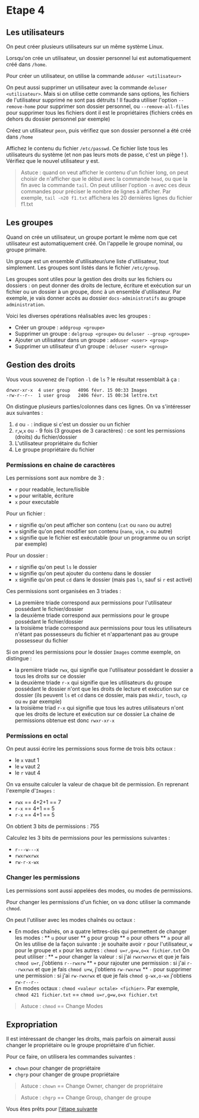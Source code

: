 # Etape 4

## Les utilisateurs

On peut créer plusieurs utilisateurs sur un même système Linux. 

Lorsqu'on crée un utilisateur, un dossier personnel lui est automatiquement créé dans `/home`.

Pour créer un utilisateur, on utilise la commande `adduser <utilisateur>`

On peut aussi supprimer un utilisateur avec la commande `deluser <utilisateur>`. Mais si on utilise cette commande sans options, les fichiers de l'utilisateur supprimé ne sont pas détruits ! Il faudra utiliser l'option `--remove-home` pour supprimer son dossier personnel, ou `--remove-all-files` pour supprimer tous les fichiers dont il est le propriétaires (fichiers créés en dehors du dossier personnel par exemple)

Créez un utilisateur `peon`, puis vérifiez que son dossier personnel a été créé dans `/home`

Affichez le contenu du fichier `/etc/passwd`. Ce fichier liste tous les utilisateurs du système (et non pas leurs mots de passe, c'est un piège ! ). Vérifiez que le nouvel utilisateur y est.

>Astuce : quand on veut afficher le contenu d'un fichier long, on peut choisir de n'afficher que le début avec la commande `head`, ou que la fin avec la commande `tail`. On peut utiliser l'option `-n` avec ces deux commandes pour préciser le nombre de lignes à afficher. Par exemple, `tail -n20 f1.txt` affichera les 20 dernières lignes du fichier f1.txt

## Les groupes

Quand on crée un utilisateur, un groupe portant le même nom que cet utilisateur est automatiquement créé. On l'appelle le groupe nominal, ou groupe primaire.

Un groupe est un ensemble d'utilisateur/une liste d'utilisateur, tout simplement. Les groupes sont listés dans le fichier `/etc/group`.

Les groupes sont utiles pour la gestion des droits sur les fichiers ou dossiers : on peut donner des droits de lecture, écriture et exécution sur un fichier ou un dossier à un groupe, donc à un ensemble d'utilisateur. Par exemple, je vais donner accès au dossier `docs-administratifs` au groupe `administration`.

Voici les diverses opérations réalisables avec les groupes : 
  * Créer un groupe : `addgroup <groupe>`
  * Supprimer un groupe : `delgroup <groupe>` ou `deluser --group <groupe>`
  * Ajouter un utilisateur dans un groupe : `adduser <user> <group>`
  * Supprimer un utilisateur d'un groupe : `deluser <user> <group>`

## Gestion des droits

Vous vous souvenez de l'option `-l` de `ls` ? le résultat ressemblait à ça : 

```shell
drwxr-xr-x  4 user group   4096 févr. 15 00:33 Images
-rw-r--r--  1 user group   2406 févr. 15 00:34 lettre.txt
```
On distingue plusieurs parties/colonnes dans ces lignes. On va s'intéresser aux suivantes : 
  1. `d` ou `-` : indique si c'est un dossier ou un fichier
  2. `r`,`w`,`x` ou `-` 9 fois (3 groupes de 3 caractères) : ce sont les permissions (droits) du fichier/dossier
  4. L'utilisateur propriétaire du fichier
  5. Le groupe propriétaire du fichier

### Permissions en chaine de caractères
  
Les permissions sont aux nombre de 3 :
  * `r` pour readable, lecture/lisible
  * `w` pour writable, écriture
  * `x` pour executable

Pour un fichier : 
  * `r` signifie qu'on peut afficher son contenu (`cat` ou `nano` ou autre)
  * `w` signifie qu'on peut modifier son contenu (`nano`, `vim`, `>` ou autre)
  * `x` signifie que le fichier est exécutable (pour un programme ou un script par exemple)

Pour un dossier : 
  * `r` signifie qu'on peut `ls` le dossier
  * `w` signifie qu'on peut ajouter du contenu dans le dossier
  * `x` signifie qu'on peut `cd` dans le dossier (mais pas `ls`, sauf si `r` est activé)

Ces permissions sont organisées en 3 triades : 
  * La première triade correspond aux permissions pour l'utilisateur possédant le fichier/dossier
  * la deuxième triade correspond aux permissions pour le groupe possédant le fichier/dossier
  * la troisième triade correspond aux permissions pour tous les utilisateurs n'étant pas possesseurs du fichier et n'appartenant pas au groupe possesseur du fichier

Si on prend les permissions pour le dossier `Images` comme exemple, on distingue : 
  * la première triade `rwx`, qui signifie que l'utilisateur possédant le dossier a tous les droits sur ce dossier
  * la deuxième triade `r-x` qui signifie que les utilisateurs du groupe possédant le dossier n'ont que les droits de lecture et exécution sur ce dossier (ils peuvent `ls` et `cd` dans ce dossier, mais pas `mkdir`, `touch`, `cp` ou `mv` par exemple)
  * la troisième triad `r-x` qui signifie que tous les autres utilisateurs n'ont que les droits de lecture et exécution sur ce dossier
La chaine de permissions obtenue est donc `rwxr-xr-x`


### Permissions en octal

On peut aussi écrire les permissions sous forme de trois bits octaux : 
  * le `x` vaut 1
  * le `w` vaut 2
  * le `r` vaut 4

On va ensuite calculer la valeur de chaque bit de permission. En reprenant l'exemple d'`Images` : 
  * `rwx` == 4+2+1 == 7
  * `r-x` == 4+1 == 5 
  * `r-x` == 4+1 == 5

On obtient 3 bits de permissions : 755

Calculez les 3 bits de permissions pour les permissions suivantes : 
  * `r---w---x`
  * `rwxrwxrwx`
  * `rw-r-x-wx`

### Changer les permissions

Les permissions sont aussi appelées des modes, ou modes de permissions. 

Pour changer les permissions d'un fichier, on va donc utiliser la commande `chmod`.

On peut l'utiliser avec les modes chaînés ou octaux : 
  * En modes chaînés, on a quatre lettres-clés qui permettent de changer les modes : 
    ** `u` pour user
    ** `g` pour group
    ** `o` pour others
    ** `a` pour all
    On les utilise de la façon suivante : je souhaite avoir `r` pour l'utilisateur, `w` pour le groupe et `x` pour les autres : `chmod u=r,g=w,o=x fichier.txt`
    On peut utiliser : 
    ** `=` pour changer la valeur : si j'ai `rwxrwxrwx` et que je fais `chmod u=r`, j'obtiens `r--rwxrw`
    ** `+` pour rajouter une permission : si j'ai `r--rwxrwx` et que je fais `chmod u+w`, j'obtiens `rw-rwxrwx`
    ** `-` pour supprimer une permission : si j'ai `rw-rwxrwx` et que je fais `chmod g-wx,o-wx` j'obtiens `rw-r--r--`
  * En modes octaux : `chmod <valeur octale> <fichier>`. Par exemple, `chmod 421 fichier.txt` == `chmod u=r,g=w,o=x fichier.txt`

>Astuce : `chmod` == Change Modes

##  Expropriation

Il est intéressant de changer les droits, mais parfois on aimerait aussi changer le propriétaire ou le groupe propriétaire d'un fichier. 

Pour ce faire, on utilisera les commandes suivantes : 
  * `chown` pour changer de propriétaire
  * `chgrp` pour changer de groupe propriétaire

>Astuce : `chown` == Change Owner, changer de propriétaire

>Astuce : `chgrp` == Change Group, changer de groupe

Vous êtes prêts pour [l'étape suivante](https://github.com/Nat-Faeeria/tuto-cli-linux/tree/master/step-5)
